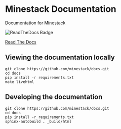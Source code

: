 # Minestack Documentation

Documentation for Minestack

![ReadTheDocs Badge](https://readthedocs.org/projects/minestack/badge/?version=latest)

[Read The Docs](http://minestack.readthedocs.io/en/latest/)

## Viewing the documentation locally

```
git clone https://github.com/minestack/docs.git
cd docs
pip install -r requirements.txt
make livehtml
```

## Developing the documentation

```
git clone https://github.com/minestack/docs.git
cd docs
pip install -r requirements.txt
sphinx-autobuild . _build/html
```